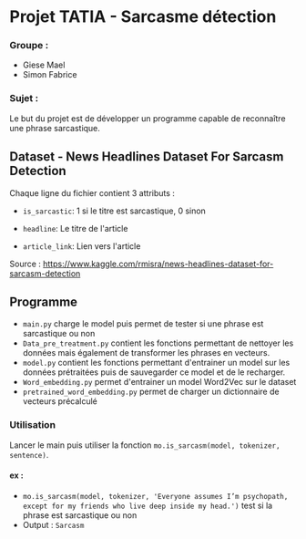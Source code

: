 # Projet TATIA - Sarcasme détection

### Groupe : 
* Giese Mael
* Simon Fabrice

### Sujet :
Le but du projet est de développer un programme capable de reconnaître une phrase sarcastique.

## Dataset - News Headlines Dataset For Sarcasm Detection

Chaque ligne du fichier contient 3 attributs :

* ```is_sarcastic```: 1 si le titre est sarcastique, 0 sinon

* ```headline```: Le titre de l'article

* ```article_link```: Lien vers l'article

Source : https://www.kaggle.com/rmisra/news-headlines-dataset-for-sarcasm-detection

## Programme
* `main.py` charge le model puis permet de tester si une phrase est sarcastique ou non
* `Data_pre_treatment.py` contient les fonctions permettant de nettoyer les données mais également de transformer les phrases en vecteurs.
* `model.py` contient les fonctions permettant d'entrainer un model sur les données prétraitées puis de sauvegarder ce model et de le recharger.
* `Word_embedding.py` permet d'entrainer un model Word2Vec sur le dataset
* `pretrained_word_embedding.py` permet de charger un dictionnaire de vecteurs précalculé

### Utilisation
Lancer le main puis utiliser la fonction `mo.is_sarcasm(model, tokenizer, sentence)`.

#### ex :
* `mo.is_sarcasm(model, tokenizer, 'Everyone assumes I’m psychopath, except for my friends who live deep inside my head.')` test si la phrase est sarcastique ou non
* Output : `Sarcasm`
